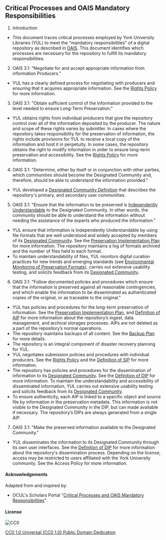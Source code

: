 ## Critical Processes and OAIS Mandatory Responsibilities

1. Introduction
  * This document traces critical processes employed by York University Libraries (YUL) to meet the "mandatory responsibilities" of a digital repository as described in [OAIS](http://public.ccsds.org/publications/archive/650x0b1.pdf). This document identifies which processes are necessary for the repository to fulfill its mandatory responsibilities.
2. OAIS 3.1: "Negotiate for and accept appropriate information from information Producers."
  * YUL has a clearly defined process for negotiating with producers and ensuring that it acquires appropriate information. See the [Rights Policy](https://digital.library.yorku.ca/documentation/digital-preservation-rights-policy) for more information.
3. OAIS 3.1: "Obtain sufficient control of the information provided to the level needed to ensure Long-Term Preservation."
  * YUL obtains rights from individual producers that give the repository control over all of the information deposited by the producer. The nature and scope of these rights varies by submitter. In cases where the repository takes responsibility for the preservation of information, the rights include provisions for YUL to receive a local copy of the information and host it in perpetuity. In some cases, the repository obtains the right to modify information in order to ensure long-term preservation and accessibility. See the [Rights Policy](https://digital.library.yorku.ca/documentation/digital-preservation-rights-policy) for more information.
4. OAIS 3.1: "Determine, either by itself or in conjunction with other parties, which communities should become the Designated Community and, therefore, should be able to understand the information provided."
  * YUL developed a [Designated Community Definition](https://digital.library.yorku.ca/documentation/digital-preservation-designated-community-definition) that describes the repository's primary, and secondary user communities.
5. OAIS 3.1: "Ensure that the information to be preserved is [Independently Understandable](https://wiki.archivematica.org/Independently_Understandable) to the Designated Community. In other words, the community should be able to understand the information without needing the assistance of the experts who produced the information."
  * YUL ensure that information is Independently Understandable by using file formats that are well understood and widely accepted by members of its [Designated Community](https://digital.library.yorku.ca/documentation/digital-preservation-designated-community-definition). See the [Preservation Implementation Plan](https://digital.library.yorku.ca/documentation/digital-preservation-implementation-plan) for more information. The repository maintains a log of formats archived and the number of files held in each format.
  * To maintain understandability of files, YUL monitors digital curation practices for new trends and emerging standards (see [Environmental Monitoring of Preservation Formats](https://digital.library.yorku.ca/documentation/environmental-monitoring-preservation-formats)), carries out extensive usability testing, and solicits feedback from its [Designated Community](https://digital.library.yorku.ca/documentation/digital-preservation-designated-community-definition).
6. OAIS 3.1: "Follow documented policies and procedures which ensure that the information is preserved against all reasonable contingencies, and which enable the information to be disseminated as authenticated copies of the original, or as traceable to the original."
  * YUL has policies and procedures for the long-term preservation of information. See the [Preservation Implementation Plan](https://digital.library.yorku.ca/documentation/digital-preservation-implementation-plan), and [Definition of AIP](https://digital.library.yorku.ca/documentation/definition-aip) for more information about the repository’s ingest, data management, and archival storages processes. AIPs are not deleted as a part of the repository’s normal operations.
  * The repository maintains backups of all content. See the [Backup Plan](https://digital.library.yorku.ca/documentation/digital-preservation-backup-plan) for more details.
  * The repository is an integral component of disaster recovery planning for YUL.
  * YUL negotiates submission policies and procedures with individual producers. See the [Rights Policy](https://digital.library.yorku.ca/documentation/digital-preservation-rights-policy) and the [Definition of SIP](https://digital.library.yorku.ca/documentation/definition-sip) for more information.
  * The repository has policies and procedures for the dissemination of information to its [Designated Community](https://digital.library.yorku.ca/documentation/digital-preservation-designated-community-definition). See the [Definition of DIP](https://digital.library.yorku.ca/documentation/definition-dip) for more information. To maintain the understandability and accessibility of disseminated information, YUL carries out extensive usability testing and solicits feedback from its [Designated Community](https://digital.library.yorku.ca/documentation/digital-preservation-designated-community-definition).
  * To ensure authenticity, each AIP is linked to a specific object and source file by information in the preservation metadata. This information is not visible to the Designated Community in the DIP, but can made available if necessary. The repository’s DIPs are always generated from a single AIP.
7.  OAIS 3.1: "Make the preserved information available to the Designated Community."
  * YUL disseminates the information to its Designated Community through its own user interfaces. See the [Definition of DIP](https://digital.library.yorku.ca/documentation/definition-dip) for more information about the repository's dissemination process. Depending on the license, access may be restricted to users affiliated with the York University community. See the Access Policy for more information.

#### Acknowledgements

Adapted from and inspired by:

* OCUL's Scholars Portal "[Critical Processes and OAIS Mandatory Responsibilities](https://spotdocs.scholarsportal.info/display/OAIS/Critical+Processes+and+OAIS+Mandatory+Responsibilities)".

#### License

![CC0](https://i.creativecommons.org/p/zero/1.0/88x31.png "CC0")

[CC0 1.0 Universal (CC0 1.0) Public Domain Dedication](http://creativecommons.org/publicdomain/zero/1.0/)
